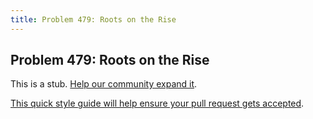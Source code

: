 ```yaml
---
title: Problem 479: Roots on the Rise
---
```

## Problem 479: Roots on the Rise

This is a stub. <a href='https://github.com/freecodecamp/guides/tree/master/src/pages/certifications/coding-interview-prep/project-euler/problem-479-roots-on-the-rise/index.md' target='_blank' rel='nofollow'>Help our community expand it</a>.

<a href='https://github.com/freecodecamp/guides/blob/master/README.md' target='_blank' rel='nofollow'>This quick style guide will help ensure your pull request gets accepted</a>.

<!-- The article goes here, in GitHub-flavored Markdown. Feel free to add YouTube videos, images, and CodePen/JSBin embeds  -->
